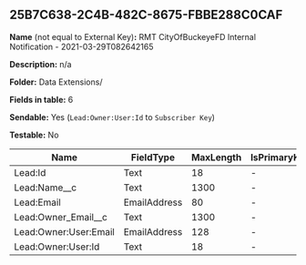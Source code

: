 ## 25B7C638-2C4B-482C-8675-FBBE288C0CAF

**Name** (not equal to External Key)**:** RMT CityOfBuckeyeFD Internal Notification - 2021-03-29T082642165

**Description:** n/a

**Folder:** Data Extensions/

**Fields in table:** 6

**Sendable:** Yes (`Lead:Owner:User:Id` to `Subscriber Key`)

**Testable:** No

| Name | FieldType | MaxLength | IsPrimaryKey | IsNullable | DefaultValue |
| --- | --- | --- | --- | --- | --- |
| Lead:Id | Text | 18 | - | - |  |
| Lead:Name__c | Text | 1300 | - | + |  |
| Lead:Email | EmailAddress | 80 | - | + |  |
| Lead:Owner_Email__c | Text | 1300 | - | + |  |
| Lead:Owner:User:Email | EmailAddress | 128 | - | + |  |
| Lead:Owner:User:Id | Text | 18 | - | - |  |
